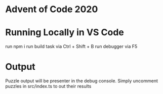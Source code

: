 # Advent of Code 2020

# Running Locally in VS Code
run npm i
run build task via Ctrl + Shift + B
run debugger via F5

# Output
Puzzle output will be presenter in the debug console. Simply uncomment puzzles in src/index.ts to out their results
